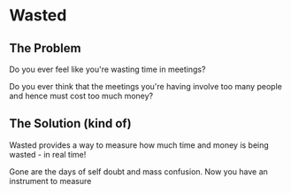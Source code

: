 # Wasted

## The Problem

Do you ever feel like you're wasting time in meetings?

Do you ever think that the meetings you're having involve 
too many people and hence must cost too much money?

## The Solution (kind of)

Wasted provides a way to measure how much time and money 
is being wasted - in real time!

Gone are the days of self doubt and mass confusion. Now you
have an instrument to measure
